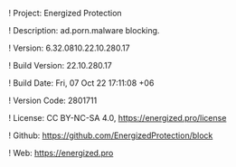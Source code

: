 ! Project: Energized Protection

! Description: ad.porn.malware blocking.

! Version: 6.32.0810.22.10.280.17

! Build Version: 22.10.280.17

! Build Date: Fri, 07 Oct 22 17:11:08 +06

! Version Code: 2801711

! License: CC BY-NC-SA 4.0, https://energized.pro/license

! Github: https://github.com/EnergizedProtection/block

! Web: https://energized.pro

